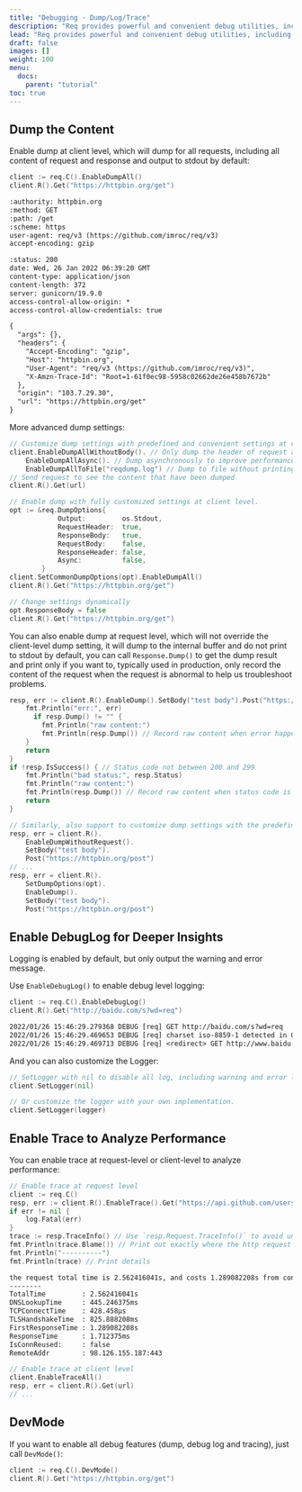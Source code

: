 ```yaml
---
title: "Debugging - Dump/Log/Trace"
description: "Req provides powerful and convenient debug utilities, including debug logs, performance traces, and even dump the complete request and response content."
lead: "Req provides powerful and convenient debug utilities, including debug logs, performance traces, and even dump the complete request and response content."
draft: false
images: []
weight: 100
menu:
  docs:
    parent: "tutorial"
toc: true
---
```


## Dump the Content

Enable dump at client level, which will dump for all requests, including all content of request and response and output to stdout by default:

```go
client := req.C().EnableDumpAll()
client.R().Get("https://httpbin.org/get")
```

```txt
:authority: httpbin.org
:method: GET
:path: /get
:scheme: https
user-agent: req/v3 (https://github.com/imroc/req/v3)
accept-encoding: gzip

:status: 200
date: Wed, 26 Jan 2022 06:39:20 GMT
content-type: application/json
content-length: 372
server: gunicorn/19.9.0
access-control-allow-origin: *
access-control-allow-credentials: true

{
  "args": {},
  "headers": {
    "Accept-Encoding": "gzip",
    "Host": "httpbin.org",
    "User-Agent": "req/v3 (https://github.com/imroc/req/v3)",
    "X-Amzn-Trace-Id": "Root=1-61f0ec98-5958c02662de26e458b7672b"
  },
  "origin": "103.7.29.30",
  "url": "https://httpbin.org/get"
}
```

More advanced dump settings:

```go
// Customize dump settings with predefined and convenient settings at client level.
client.EnableDumpAllWithoutBody(). // Only dump the header of request and response
    EnableDumpAllAsync(). // Dump asynchronously to improve performance
    EnableDumpAllToFile("reqdump.log") // Dump to file without printing it out
// Send request to see the content that have been dumped
client.R().Get(url)

// Enable dump with fully customized settings at client level.
opt := &req.DumpOptions{
            Output:         os.Stdout,
            RequestHeader:  true,
            ResponseBody:   true,
            RequestBody:    false,
            ResponseHeader: false,
            Async:          false,
        }
client.SetCommonDumpOptions(opt).EnableDumpAll()
client.R().Get("https://httpbin.org/get")

// Change settings dynamically
opt.ResponseBody = false
client.R().Get("https://httpbin.org/get")
```

You can also enable dump at request level, which will not override the client-level dump setting, it will dump to the internal buffer and do not print to stdout by default, you can call `Response.Dump()` to get the dump result and print only if you want to, typically used in production, only record the content of the request when the request is abnormal to help us troubleshoot problems.

```go
resp, err := client.R().EnableDump().SetBody("test body").Post("https://httpbin.org/post")
    fmt.Println("err:", err)
	  if resp.Dump() != "" {
        fmt.Println("raw content:")
        fmt.Println(resp.Dump()) // Record raw content when error happens.
    }
    return
}
if !resp.IsSuccess() { // Status code not between 200 and 299
    fmt.Println("bad status:", resp.Status)
    fmt.Println("raw content:")
    fmt.Println(resp.Dump()) // Record raw content when status code is abnormal.
    return
}

// Similarly, also support to customize dump settings with the predefined and convenient settings at request level.
resp, err = client.R().
	EnableDumpWithoutRequest().
	SetBody("test body").
	Post("https://httpbin.org/post")
// ...
resp, err = client.R().
	SetDumpOptions(opt).
	EnableDump().
	SetBody("test body").
	Post("https://httpbin.org/post")
```

## Enable DebugLog for Deeper Insights

Logging is enabled by default, but only output the warning and error message.

Use `EnableDebugLog()` to enable debug level logging:

```go
client := req.C().EnableDebugLog()
client.R().Get("http://baidu.com/s?wd=req")
```

```txt
2022/01/26 15:46:29.279368 DEBUG [req] GET http://baidu.com/s?wd=req
2022/01/26 15:46:29.469653 DEBUG [req] charset iso-8859-1 detected in Content-Type, auto-decode to utf-8
2022/01/26 15:46:29.469713 DEBUG [req] <redirect> GET http://www.baidu.com/s?wd=req
```

And you can also customize the Logger:

```go
// SetLogger with nil to disable all log, including warning and error logs.
client.SetLogger(nil)

// Or customize the logger with your own implementation.
client.SetLogger(logger)
```

## Enable Trace to Analyze Performance

You can enable trace at request-level or client-level to analyze performance:

```go
// Enable trace at request level
client := req.C()
resp, err := client.R().EnableTrace().Get("https://api.github.com/users/imroc")
if err != nil {
	log.Fatal(err)
}
trace := resp.TraceInfo() // Use `resp.Request.TraceInfo()` to avoid unnecessary struct copy in production.
fmt.Println(trace.Blame()) // Print out exactly where the http request is slowing down.
fmt.Println("----------")
fmt.Println(trace) // Print details
```

```txt
the request total time is 2.562416041s, and costs 1.289082208s from connection ready to server respond first byte
--------
TotalTime         : 2.562416041s
DNSLookupTime     : 445.246375ms
TCPConnectTime    : 428.458µs
TLSHandshakeTime  : 825.888208ms
FirstResponseTime : 1.289082208s
ResponseTime      : 1.712375ms
IsConnReused:     : false
RemoteAddr        : 98.126.155.187:443
```

```go
// Enable trace at client level
client.EnableTraceAll()
resp, err = client.R().Get(url)
// ...
```

## DevMode

If you want to enable all debug features (dump, debug log and tracing), just call `DevMode()`:

```go
client := req.C().DevMode()
client.R().Get("https://httpbin.org/get")
```
